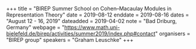 +++
title = "BIREP Summer School on Cohen–Macaulay Modules in Representation Theory"
date = 2019-08-12
enddate = 2019-08-16
dates = "August 12 - 16, 2019"
dateadded = 2019-04-02
note = "Bad Driburg, Germany"
webpage = "https://www.math.uni-bielefeld.de/birep/activities/summer2019/index.php#contact"
organisers = "BIREP group"
speakers = "Graham Leuschke"
+++
